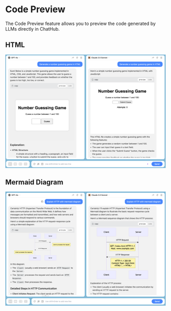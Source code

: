 # Code Preview  <Badge type="warning" text="new" />

The Code Preview feature allows you to preview the code generated by LLMs directly in ChatHub.

## HTML

![](../assets/html.png)

## Mermaid Diagram

![](../assets/mermaid.png)